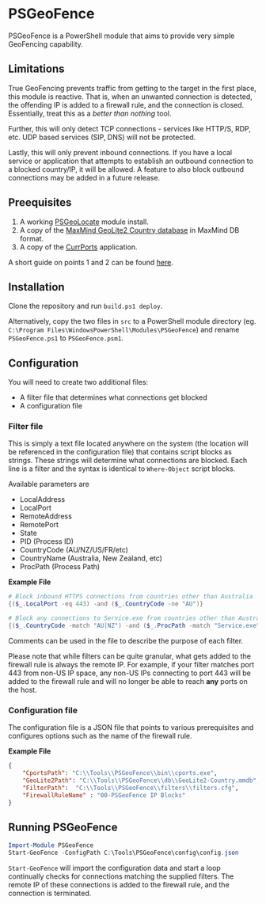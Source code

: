 # PSGeoFence

PSGeoFence is a PowerShell module that aims to provide very simple GeoFencing capability. 

## Limitations 

True GeoFencing prevents traffic from getting to the target in the first place, this module is reactive. That is, when an unwanted connection is detected, the offending IP is added to a firewall rule, and the connection is closed. Essentially, treat this as a *better than nothing* tool. 

Further, this will only detect TCP connections - services like HTTP/S, RDP, etc. UDP based services (SIP, DNS) will not be protected. 

Lastly, this will only prevent inbound connections. If you have a local service or application that attempts to establish an outbound connection to a blocked country/IP, it will be allowed. A feature to also block outbound connections may be added in a future release. 

## Preequisites 

1. A working [PSGeoLocate](https://github.com/davidski/PSGeoLocate) module install.
1. A copy of the [MaxMind GeoLite2 Country database](https://dev.maxmind.com/geoip/geoip2/geolite2/) in MaxMind DB format. 
1. A copy of the [CurrPorts](https://www.nirsoft.net/utils/cports.html) application. 

A short guide on points 1 and 2 can be found [here](https://xkln.net/blog/exploring-ip-geolocation-with-powershell/).

## Installation

Clone the repository and run `build.ps1 deploy`. 

Alternatively, copy the two files in `src` to a PowerShell module directory (eg. `C:\Program Files\WindowsPowerShell\Modules\PSGeoFence`) and rename `PSGeoFence.ps1` to `PSGeoFence.psm1`. 

## Configuration

You will need to create two additional files:
- A filter file that determines what connections get blocked
- A configuration file

### Filter file

This is simply a text file located anywhere on the system (the location will be referenced in the configuration file) that contains script blocks as strings. These strings will determine what connections are blocked. Each line is a filter and the syntax is identical to `Where-Object` script blocks. 

Available parameters are
- LocalAddress
- LocalPort
- RemoteAddress
- RemotePort
- State
- PID (Process ID)
- CountryCode (AU/NZ/US/FR/etc)
- CountryName (Australia, New Zealand, etc)
- ProcPath (Process Path)


**Example File**

```powershell
# Block inbound HTTPS connections from countries other than Australia
{($_.LocalPort -eq 443) -and ($_.CountryCode -ne "AU")}

# Block any connections to Service.exe from countries other than Australia and New Zealand
{($_.CountryCode -match "AU|NZ") -and ($_.ProcPath -match "Service.exe")}
```

Comments can be used in the file to describe the purpose of each filter. 

Please note that while filters can be quite granular, what gets added to the firewall rule is always the remote IP. For example, if your filter matches port 443 from non-US IP space, any non-US IPs connecting to port 443 will be added to the firewall rule and will no longer be able to reach **any** ports on the host.

### Configuration file

The configuration file is a JSON file that points to various prerequisites and configures options such as the name of the firewall rule.

**Example File**

```json
{
    "CportsPath": "C:\\Tools\\PSGeoFence\\bin\\cports.exe",
    "GeoLite2Path": "C:\\Tools\\PSGeoFence\\db\\GeoLite2-Country.mmdb",
    "FilterPath":  "C:\\Tools\\PSGeoFence\\filters\\filters.cfg",
    "FirewallRuleName" : "00-PSGeoFence IP Blocks"
}
```

## Running PSGeoFence

```powershell
Import-Module PSGeoFence
Start-GeoFence -ConfigPath C:\Tools\PSGeoFence\config\config.json
```

`Start-GeoFence` will import the configuration data and start a loop continually checks for connections matching the supplied filters. The remote IP of these connections is added to the firewall rule, and the connection is terminated. 